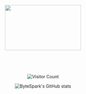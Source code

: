 

<div style="background-image: url('./preview.jpg'); background-size: cover; background-position: center; height: 300px;">

  <div align="center">
<img src="https://readme-typing-svg.demolab.com?font=Inconsolata&weight=500&size=50&duration=2000&pause=300&color=A7A459&center=true&vCenter=true&multiline=true&repeat=false&random=false&width=1300&height=140&lines=Hi%2C+I'm+Ren+haitao+%21;Welcome+to+my+GitHub+profile+&#x2B50" width="70%" />
<br>

    
  ![Visitor Count](https://profile-counter.glitch.me/renhaitao123/count.svg)

![ByteSpark's GitHub stats](https://github-readme-stats.vercel.app/api?username=renhaitao123&show_icons=true&theme=tokyonight)

</div>






